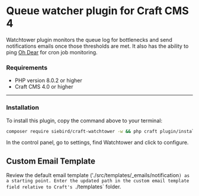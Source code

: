 # Queue watcher plugin for Craft CMS 4

Watchtower plugin monitors the queue log for bottlenecks and send notifications emails once those thresholds are met. It also has the ability to ping [Oh Dear](https://ohdear.app/) for cron job monitoring. 

### Requirements
 * PHP version 8.0.2 or higher
 * Craft CMS 4.0 or higher

---
### Installation
To install this plugin, copy the command above to your terminal:

```bash
composer require siebird/craft-watchtower -w && php craft plugin/install watchtower
```

In the control panel, go to settings, find Watchtower and click to configure.

## Custom Email Template
Review the default email template ('./src/templates/_emails/notification`) as a starting point. Enter the updated path in the custom email template field relative to Craft's `./templates` folder.